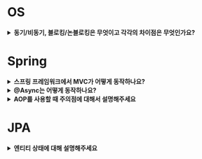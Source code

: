 # OS
<details>
<summary><b>동기/비동기, 블로킹/논블로킹은 무엇이고 각각의 차이점은 무엇인가요?</b></summary>
<hr />
동기와 비동기는 '작업 결과를 누가 처리하냐'의 문제입니다.
동기는 호출한 쪽에서 결과를 직접 받아서 처리하고,
비동기는 콜백이나 이벤트를 통해 나중에 별도로 처리됩니다.

블로킹과 논블로킹은 '제어권을 언제 돌려주냐'의 문제입니다.
블로킹은 작업이 끝날 때까지 제어권을 반환하지 않아 대기하게 되고,
논블로킹은 작업 완료와 관계없이 즉시 제어권을 돌려줘서
다른 작업을 할 수 있습니다.

- [동기/비동기, 블로킹/논블로킹은 무엇이고 각각의 차이점은 무엇인가요?](https://study-note10.tistory.com/57)
</details>

# Spring
<details>
  <summary><b>스프링 프레임워크에서 MVC가 어떻게 동작하나요?</b></summary>
  <hr />
  요청이 들어오면 필터가 동작합니다. 필터 체인을 거치면서 요청을 처리한 이후 DispatcherServelet에 진입합니다. 그 뒤 HandlerMapping을 통해 요청을 처리하기 적절한 Handler를 찾은 뒤, 인터셉터의 preHandle이 동작합니다. 그리고 Handler의 응답을 처리할 HandlerAdapter를 선택합니다. 그 다음 ArgumentResolver에서 RequestBody나 PathVariable과 같이 파라미터 타입에 알맞게 요청 정보를 변환합니다. Handler가 실행된 뒤 해당 반환 값을 Adapter가 적절히 변환합니다. 그 다음 인터셉터의 postHandle이 동작하고, 만약 뷰 렌더링이 필요하면 뷰 리졸버가 동작하여 뷰 렌더링을 거치게 되고 모든 처리가 완료된 후 인터셉터의 afterCompletion이 동작합니다. 마지막으로 필터 체인을 역순으로 거치게 됩니다.
</details>

<details>
<summary><b>@Async는 어떻게 동작하나요?</b></summary>
<hr />
@Async는 스프링 AOP를 통해 동작합니다.
스프링이 @Async가 붙은 메서드를 발견하면, 해당 클래스의 프록시 객체를 생성해서 빈으로 등록합니다.
다른 빈에서 이 서비스를 주입받으면 실제로는 프록시 객체가 주입되고, 메서드를 호출하면 프록시 안에 있는 MethodInterceptor가 AsyncExecutionInterceptor를 실행합니다.
AsyncExecutionInterceptor는 TaskExecutor를 사용해서 새로운 스레드에서 실제 메서드를 실행하고, 호출한 쪽에는 즉시 리턴해서 비동기 처리가 가능해집니다.
중요한 점은, 같은 클래스 내부에서 @Async 메서드를 직접 호출하면 프록시를 거치지 않기 때문에 비동기로 동작하지 않습니다.

- [@Async는 어떻게 동작하나요?](https://study-note10.tistory.com/55)
</details>

<details>
<summary><b>AOP를 사용할 때 주의점에 대해서 설명해주세요</b></summary>
<hr />
AOP를 활용할 때 우선 같은 클래스 내에서 호출하거나 접근 제어자가 private인 경우 AOP가 동작하지 않습니다. 
그리고 순서 보장 문제가 있습니다. 이는 여러 AOP 어노테이션이 함께 사용될 때 한 메소드에 전부 붙이면 어떤 순서로 적용될 지 예측하기 어려운 문제를 의미합니다. 
예를 들어 트랜잭션 어노테이션과 Async 어노테이션을 함께 사용할 때 어싱크가 먼저 동작해야 비동기로 동작하면서 트랜잭션까지 적용이 되는데 만약 트랜잭션이 먼저 동작하면 비동기로 동작하지만 트랜잭션은 적용되지 않는 문제점이 발생합니다.
</details>

# JPA
<details>
<summary><b>엔티티 상태에 대해 설명해주세요</b></summary>
<hr />
엔티티의 상태는 비영속(New/Transient), 영속(Managed), 준영속(Detached), 삭제(Removed) 4가지가 존재합니다. 
비영속은 엔티티 인스턴스를 생성했지만, 아직 영속성 컨텍스트에 관리되지 않은 상태를 의미합니다. 
영속은 엔티티가 영속성 컨텍스트에 의해 관리되는 상태로 엔티티 매니저의 `persist()` 메소드 호출 후, 영속성 컨텍스트에 저장되면 영속 상태가 됩니다. 
준영속은 영속성 컨텍스트에서 분리된 상태로 `commit()` 이나 `flush()`가 호출되면 준영속 상태가 됩니다. 
삭제는 엔티티 매니저의 `remove()` 메소드를 호출하면 삭제 상태가 되며 DB에서도 삭제됩니다.
</details>
